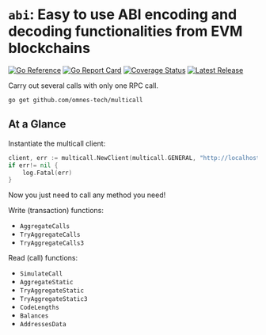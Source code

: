 # `abi`: Easy to use ABI encoding and decoding functionalities from EVM blockchains

[![Go Reference](https://pkg.go.dev/badge/github.com/omnes-tech/multicall.svg)](https://pkg.go.dev/github.com/omnes-tech/multicall)
[![Go Report Card](https://goreportcard.com/badge/github.com/omnes-tech/multicall)](https://goreportcard.com/report/github.com/omnes-tech/multicall)
[![Coverage Status](https://coveralls.io/repos/github/omnes-tech/multicall/badge.svg?branch=main)](https://coveralls.io/github/omnes-tech/multicall?branch=main)
[![Latest Release](https://img.shields.io/github/v/release/omnes-tech/multicall)](https://github.com/omnes-tech/multicall/releases/latest)
<!-- <img src="https://w3.cool/gopher.png" align="right" alt="W3 Gopher" width="158" height="224" -->

Carry out several calls with only one RPC call.

```shell
go get github.com/omnes-tech/multicall
```

## At a Glance

Instantiate the multicall client:
```go
client, err := multicall.NewClient(multicall.GENERAL, "http://localhost:8545", nil)
if err!= nil {
    log.Fatal(err)
}
```

Now you just need to call any method you need!

Write (transaction) functions:
- `AggregateCalls`
- `TryAggregateCalls`
- `TryAggregateCalls3`

Read (call) functions:
- `SimulateCall`
- `AggregateStatic`
- `TryAggregateStatic`
- `TryAggregateStatic3`
- `CodeLengths`
- `Balances`
- `AddressesData`
